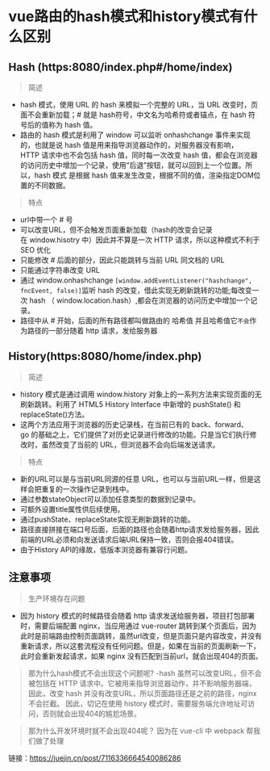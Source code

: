 # vue路由的hash模式和history模式有什么区别

## Hash (https:8080/index.php#/home/index)
 > 简述

 - hash 模式，使用 URL 的 hash 来模拟一个完整的 URL，当 URL 改变时，页面不会重新加载；# 就是 hash符号，中文名为哈希符或者锚点，在 hash 符号后的值称为 hash 值。
 - 路由的 hash 模式是利用了 window 可以监听 onhashchange 事件来实现的，也就是说 hash 值是用来指导浏览器动作的，对服务器没有影响，HTTP 请求中也不会包括 hash 值，同时每一次改变 hash 值，都会在浏览器的访问历史中增加一个记录，使用“后退”按钮，就可以回到上一个位置。所以，hash 模式 是根据 hash 值来发生改变，根据不同的值，渲染指定DOM位置的不同数据。

> 特点

- url中带一个 # 号
- 可以改变URL，但不会触发页面重新加载（hash的改变会记录在 window.hisotry 中）因此并不算是一次 HTTP 请求，所以这种模式不利于 SEO 优化
- 只能修改 # 后面的部分，因此只能跳转与当前 URL 同文档的 URL
- 只能通过字符串改变 URL
- 通过 window.onhashchange `[window.addEventListener("hashchange", fncEvent, false)]`监听 hash 的改变，借此实现无刷新跳转的功能;每改变一次 hash （ window.location.hash）,都会在浏览器的访问历史中增加一个记录。
- 路径中从 # 开始，后面的所有路径都叫做路由的 哈希值 并且哈希值它`不会`作为路径的一部分随着 http 请求，发给服务器

## History(https:8080/home/index.php)

 > 简述

- history 模式是通过调用 window.history 对象上的一系列方法来实现页面的无刷新跳转。利用了 HTML5 History Interface 中新增的 pushState() 和 replaceState()方法。
- 这两个方法应用于浏览器的历史记录栈，在当前已有的 back、forward、go 的基础之上，它们提供了对历史记录进行修改的功能。只是当它们执行修改时，虽然改变了当前的 URL，但浏览器不会向后端发送请求。

> 特点

- 新的URL可以是与当前URL同源的任意 URL，也可以与当前URL一样，但是这样会把重复的一次操作记录到栈中。
- 通过参数stateObject可以添加任意类型的数据到记录中。
- 可额外设置title属性供后续使用。
- 通过pushState、replaceState实现无刷新跳转的功能。
- 路径直接拼接在端口号后面，后面的路径也会随着http请求发给服务器，因此前端的URL必须和向发送请求后端URL保持一致，否则会报404错误。
- 由于History API的缘故，低版本浏览器有兼容行问题。



## 注意事项

> 生产环境存在问题
- 因为 history 模式的时候路径会随着 http 请求发送给服务器，项目打包部署时，需要后端配置 nginx，当应用通过 vue-router 跳转到某个页面后，因为此时是前端路由控制页面跳转，虽然url改变，但是页面只是内容改变，并没有重新请求，所以这套流程没有任何问题。但是，如果在当前的页面刷新一下，此时会重新发起请求，如果 nginx 没有匹配到当前url，就会出现404的页面。

> 那为什么hash模式不会出现这个问题呢?
-hash 虽然可以改变URL，但不会被包括在 HTTP 请求中。它被用来指导浏览器动作，并不影响服务器端，因此，改变 hash 并没有改变URL，所以页面路径还是之前的路径，nginx 不会拦截。 因此，切记在使用 history 模式时，需要服务端允许地址可访问，否则就会出现404的尴尬场景。

> 那为什么开发环境时就不会出现404呢？
因为在 vue-cli 中 webpack 帮我们做了处理


链接：https://juejin.cn/post/7116336664540086286